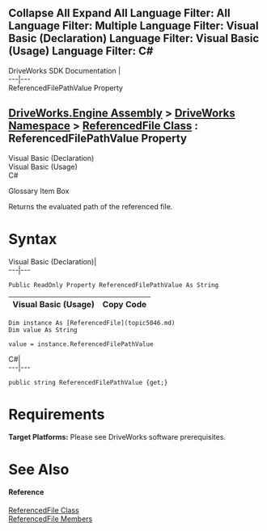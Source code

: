 Collapse All Expand All Language Filter: All  Language Filter: Multiple  Language Filter: Visual Basic (Declaration) Language Filter: Visual Basic (Usage) Language Filter: C#  
---  
DriveWorks SDK Documentation  |   
---|---  
ReferencedFilePathValue Property   
  
[DriveWorks.Engine Assembly](topic2156.md) > [DriveWorks Namespace](topic2159.md) > [ReferencedFile Class](topic5046.md) : ReferencedFilePathValue Property  
---  
  
Visual Basic (Declaration)    
Visual Basic (Usage)    
C# 

Glossary Item Box

Returns the evaluated path of the referenced file. 

# Syntax

Visual Basic (Declaration)|   
---|---  
      
    
    Public ReadOnly Property ReferencedFilePathValue As String  
  
Visual Basic (Usage)| Copy Code  
---|---  
      
    
    Dim instance As [ReferencedFile](topic5046.md)
    Dim value As String
     
    value = instance.ReferencedFilePathValue  
  
C#|   
---|---  
      
    
    public string ReferencedFilePathValue {get;}  
  
# Requirements

**Target Platforms:** Please see DriveWorks software prerequisites.

# See Also

#### Reference

[ReferencedFile Class](topic5046.md)   
[ReferencedFile Members](topic5047.md)


